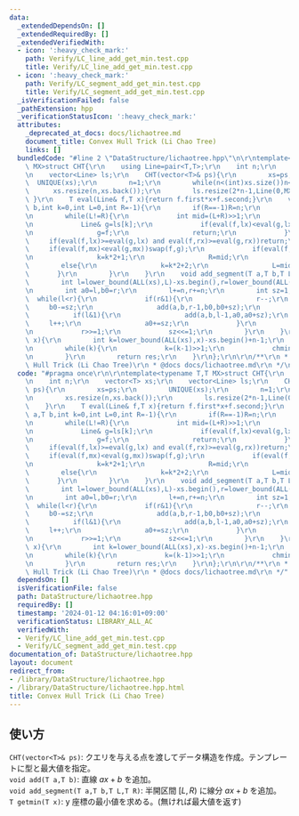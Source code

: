 ```yaml
---
data:
  _extendedDependsOn: []
  _extendedRequiredBy: []
  _extendedVerifiedWith:
  - icon: ':heavy_check_mark:'
    path: Verify/LC_line_add_get_min.test.cpp
    title: Verify/LC_line_add_get_min.test.cpp
  - icon: ':heavy_check_mark:'
    path: Verify/LC_segment_add_get_min.test.cpp
    title: Verify/LC_segment_add_get_min.test.cpp
  _isVerificationFailed: false
  _pathExtension: hpp
  _verificationStatusIcon: ':heavy_check_mark:'
  attributes:
    _deprecated_at_docs: docs/lichaotree.md
    document_title: Convex Hull Trick (Li Chao Tree)
    links: []
  bundledCode: "#line 2 \"DataStructure/lichaotree.hpp\"\n\r\ntemplate<typename T,T\
    \ MX>struct CHT{\r\n    using Line=pair<T,T>;\r\n    int n;\r\n    vector<T> xs;\r\
    \n    vector<Line> ls;\r\n    CHT(vector<T>& ps){\r\n        xs=ps;\r\n      \
    \  UNIQUE(xs);\r\n        n=1;\r\n        while(n<(int)xs.size())n<<=1;\r\n  \
    \      xs.resize(n,xs.back());\r\n        ls.resize(2*n-1,Line(0,MX));\r\n   \
    \ }\r\n    T eval(Line& f,T x){return f.first*x+f.second;}\r\n    void add(T a,T\
    \ b,int k=0,int L=0,int R=-1){\r\n        if(R==-1)R=n;\r\n        Line f={a,b};\r\
    \n        while(L!=R){\r\n            int mid=(L+R)>>1;\r\n            T lx=xs[L],mx=xs[mid],rx=xs[R-1];\r\
    \n            Line& g=ls[k];\r\n            if(eval(f,lx)<eval(g,lx) and eval(f,rx)<eval(g,rx)){\r\
    \n                g=f;\r\n                return;\r\n            }\r\n       \
    \     if(eval(f,lx)>=eval(g,lx) and eval(f,rx)>=eval(g,rx))return;\r\n       \
    \     if(eval(f,mx)<eval(g,mx))swap(f,g);\r\n            if(eval(f,lx)<eval(g,lx)){\r\
    \n                k=k*2+1;\r\n                R=mid;\r\n            }\r\n    \
    \        else{\r\n                k=k*2+2;\r\n                L=mid;\r\n     \
    \       }\r\n        }\r\n    }\r\n    void add_segment(T a,T b,T L,T R){\r\n\
    \        int l=lower_bound(ALL(xs),L)-xs.begin(),r=lower_bound(ALL(xs),R)-xs.begin();\r\
    \n        int a0=l,b0=r;\r\n        l+=n,r+=n;\r\n        int sz=1;\r\n      \
    \  while(l<r){\r\n            if(r&1){\r\n                r--;\r\n           \
    \     b0-=sz;\r\n                add(a,b,r-1,b0,b0+sz);\r\n            }\r\n \
    \           if(l&1){\r\n                add(a,b,l-1,a0,a0+sz);\r\n           \
    \     l++;\r\n                a0+=sz;\r\n            }\r\n            l>>=1;\r\
    \n            r>>=1;\r\n            sz<<=1;\r\n        }\r\n    }\r\n    T getmin(T\
    \ x){\r\n        int k=lower_bound(ALL(xs),x)-xs.begin()+n-1;\r\n        T res=eval(ls[k],x);\r\
    \n        while(k){\r\n            k=(k-1)>>1;\r\n            chmin(res,eval(ls[k],x));\r\
    \n        }\r\n        return res;\r\n    }\r\n};\r\n\r\n/**\r\n * @brief Convex\
    \ Hull Trick (Li Chao Tree)\r\n * @docs docs/lichaotree.md\r\n */\n"
  code: "#pragma once\r\n\r\ntemplate<typename T,T MX>struct CHT{\r\n    using Line=pair<T,T>;\r\
    \n    int n;\r\n    vector<T> xs;\r\n    vector<Line> ls;\r\n    CHT(vector<T>&\
    \ ps){\r\n        xs=ps;\r\n        UNIQUE(xs);\r\n        n=1;\r\n        while(n<(int)xs.size())n<<=1;\r\
    \n        xs.resize(n,xs.back());\r\n        ls.resize(2*n-1,Line(0,MX));\r\n\
    \    }\r\n    T eval(Line& f,T x){return f.first*x+f.second;}\r\n    void add(T\
    \ a,T b,int k=0,int L=0,int R=-1){\r\n        if(R==-1)R=n;\r\n        Line f={a,b};\r\
    \n        while(L!=R){\r\n            int mid=(L+R)>>1;\r\n            T lx=xs[L],mx=xs[mid],rx=xs[R-1];\r\
    \n            Line& g=ls[k];\r\n            if(eval(f,lx)<eval(g,lx) and eval(f,rx)<eval(g,rx)){\r\
    \n                g=f;\r\n                return;\r\n            }\r\n       \
    \     if(eval(f,lx)>=eval(g,lx) and eval(f,rx)>=eval(g,rx))return;\r\n       \
    \     if(eval(f,mx)<eval(g,mx))swap(f,g);\r\n            if(eval(f,lx)<eval(g,lx)){\r\
    \n                k=k*2+1;\r\n                R=mid;\r\n            }\r\n    \
    \        else{\r\n                k=k*2+2;\r\n                L=mid;\r\n     \
    \       }\r\n        }\r\n    }\r\n    void add_segment(T a,T b,T L,T R){\r\n\
    \        int l=lower_bound(ALL(xs),L)-xs.begin(),r=lower_bound(ALL(xs),R)-xs.begin();\r\
    \n        int a0=l,b0=r;\r\n        l+=n,r+=n;\r\n        int sz=1;\r\n      \
    \  while(l<r){\r\n            if(r&1){\r\n                r--;\r\n           \
    \     b0-=sz;\r\n                add(a,b,r-1,b0,b0+sz);\r\n            }\r\n \
    \           if(l&1){\r\n                add(a,b,l-1,a0,a0+sz);\r\n           \
    \     l++;\r\n                a0+=sz;\r\n            }\r\n            l>>=1;\r\
    \n            r>>=1;\r\n            sz<<=1;\r\n        }\r\n    }\r\n    T getmin(T\
    \ x){\r\n        int k=lower_bound(ALL(xs),x)-xs.begin()+n-1;\r\n        T res=eval(ls[k],x);\r\
    \n        while(k){\r\n            k=(k-1)>>1;\r\n            chmin(res,eval(ls[k],x));\r\
    \n        }\r\n        return res;\r\n    }\r\n};\r\n\r\n/**\r\n * @brief Convex\
    \ Hull Trick (Li Chao Tree)\r\n * @docs docs/lichaotree.md\r\n */"
  dependsOn: []
  isVerificationFile: false
  path: DataStructure/lichaotree.hpp
  requiredBy: []
  timestamp: '2024-01-12 04:16:01+09:00'
  verificationStatus: LIBRARY_ALL_AC
  verifiedWith:
  - Verify/LC_line_add_get_min.test.cpp
  - Verify/LC_segment_add_get_min.test.cpp
documentation_of: DataStructure/lichaotree.hpp
layout: document
redirect_from:
- /library/DataStructure/lichaotree.hpp
- /library/DataStructure/lichaotree.hpp.html
title: Convex Hull Trick (Li Chao Tree)
---
```

## 使い方

`CHT(vector<T>& ps)`: クエリを与える点を渡してデータ構造を作成。テンプレートに型と最大値を指定。  
`void add(T a,T b)`: 直線 $ax+b$ を追加。  
`void add_segment(T a,T b,T L,T R)`: 半開区間 $[L,R)$ に線分 $ax+b$ を追加。  
`T getmin(T x)`: y 座標の最小値を求める。(無ければ最大値を返す)